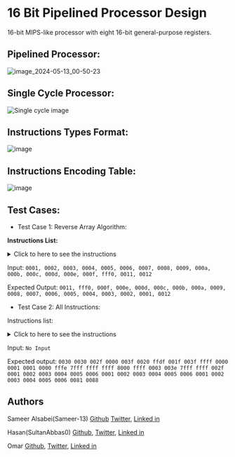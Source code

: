 # 16 Bit Pipelined Processor Design
16-bit MIPS-like processor with eight 16-bit general-purpose registers.


## Pipelined Processor:
![image_2024-05-13_00-50-23](https://github.com/Sameer-13/16-Bit-Pipelined-Processor-Design/assets/106761486/f969ca9d-f48f-4e8d-acbd-3492429b43b5)


## Single Cycle Processor:
![Single cycle image](https://github.com/Sameer-13/16-Bit-Pipelined-Processor-Design/assets/106761486/98800e9b-3de8-46d6-b484-fcab0870eb3f)


## Instructions Types Format:
![image](https://github.com/Sameer-13/16-Bit-Pipelined-Processor-Design/assets/106761486/363486e7-69ff-4912-a553-85195d099082)


## Instructions Encoding Table:
![image](https://github.com/Sameer-13/16-Bit-Pipelined-Processor-Design/assets/106761486/503a0e81-1955-40b2-b433-8a5771c36dc6)


## Test Cases:
- Test Case 1: Reverse Array Algorithm:

**Instructions List:**

<details>
  <summary>Click to here to see the instructions</summary>
  <p>
4a00

4c01

d001

044d

6640

6880

1930

16f2

5680

5840

427f

4481

a478

e00d
  </p>
</details>

Input: ```0001, 0002, 0003, 0004, 0005, 0006, 0007, 0008, 0009, 000a, 000b, 000c, 000d, 000e, 000f, fff0, 0011, 0012```

Expected Output: ```0011, fff0, 000f, 000e, 000d, 000c, 000b, 000a, 0009, 0008, 0007, 0006, 0005, 0004, 0003, 0002, 0001, 0012```

- Test Case 2: All Instructions:

Instructions list:
<details>
  <summary>Click to here to see the instructions</summary>
  <p>
    d003
1444
    
467f

1854

0ac8

0cc9

0eca

5200

5401

5602

5803

5a04

5c05

5e06

4e1f

029b

05bc

07f5

08c6

0a1e

0cc7

0e1f

5207

5408

5609

580a

5a0b

5c0c

5e0d

12f0

14f1

17bd

18f2

1bb3

1ccd

2ec3

520e

540f

5610

5811

5a12

5c13

5e14

3a41

38bf

22fe

6dff

5215

5816

5a17

5c18

4200

4402

4600

4804

4a00

4c06

4e06

7f82

4201

8f82

4400

9f82

4603

af82

4800

bf82

4a05

cf82

4c00

5219

541a

561b

581c

5a1d

5c1e

4201

4400

4600

4800

4a05

4c06

4e07

7f82

4200

8f82

4402

9f82

4603

af82

4804

bf82

4a00

cf82

4c00

4e1e

53c1

55c2

57c3

59c4

5bc5

5dc6

4201

4400

4603

4804

4a00

4c00

4e3f

7f82

4200

8f82

4402

9f82

4600

af82

4800

bf82

4a05

cf82

4c06

4e1e

53c7

55c8

57c9

59ca

5bcb

5dcc

f083

5c4e

e082

421e

5e4d

45c8

47c0

1c87

e088

10c6

e08a
  </p>
</details>


Input: ```No Input```

Expected output: ```0030 0030 002f 0000 003f 0020 ffdf 001f 003f ffff 0000 0001 0001 0000 fffe 7fff ffff ffff 8000 ffff 0003 003e 7fff ffff 002f 0001 0002 0003 0004 0005 0006 0001 0002 0003 0004 0005 0006 0001 0002 0003 0004 0005 0006 0081 0088```

## Authors
Sameer Alsabei(Sameer-13) [Github](https://github.com/Sameer-13) [Twitter](https://mobile.twitter.com/Sameer_Alsabei), [Linked in](https://www.linkedin.com/in/sameer-alsabea-610291239/)

Hasan(SultanAbbas0) [Github](), [Twitter](), [Linked in]()

Omar [Github](), [Twitter](), [Linked in]()
